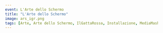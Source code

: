 ```yaml
---
event: L'Arte dello Schermo
title: "L'Arte dello Schermo"
image: ars_igr.png
tags: [Arte, Arte dello Schermo, IlGattaRossa, Installazione, MediaMashStudio, Videoarte]
---
```

